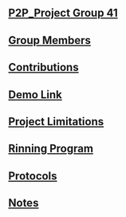 ## <u>P2P_Project Group 41</u>

## <u>Group Members</u>

## <u>Contributions</u>

## <u>Demo Link</u>

## <u>Project Limitations</u>

## <u>Rinning Program</u>

## <u>Protocols</u>

## <u>Notes</u>
